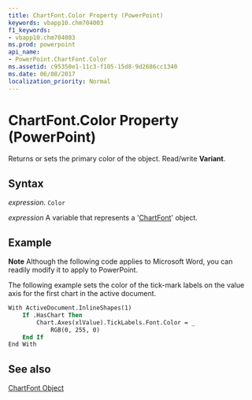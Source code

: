```yaml
---
title: ChartFont.Color Property (PowerPoint)
keywords: vbapp10.chm704003
f1_keywords:
- vbapp10.chm704003
ms.prod: powerpoint
api_name:
- PowerPoint.ChartFont.Color
ms.assetid: c95350e1-11c3-f105-15d8-9d2686cc1340
ms.date: 06/08/2017
localization_priority: Normal
---
```



# ChartFont.Color Property (PowerPoint)

Returns or sets the primary color of the object. Read/write  **Variant**.


## Syntax

 _expression_. `Color`

_expression_ A variable that represents a '[ChartFont](PowerPoint.ChartFont.md)' object.


## Example




 **Note**  Although the following code applies to Microsoft Word, you can readily modify it to apply to PowerPoint.

The following example sets the color of the tick-mark labels on the value axis for the first chart in the active document.




```vb
With ActiveDocument.InlineShapes(1)
    If .HasChart Then
        Chart.Axes(xlValue).TickLabels.Font.Color = _
            RGB(0, 255, 0)
    End If
End With
```


## See also


[ChartFont Object](PowerPoint.ChartFont.md)

